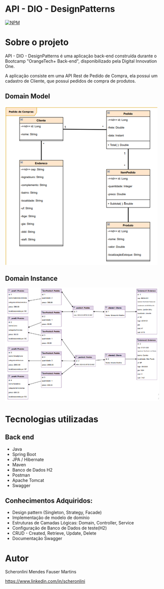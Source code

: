 # API - DIO - DesignPatterns 
[![NPM](https://img.shields.io/npm/l/react)](https://github.com/scheronlini/API-DIO-DesignPatterns/blob/main/license.md) 

# Sobre o projeto

API - DIO - DesignPatterns é uma aplicação back-end construída durante o Bootcamp "OrangeTech+ Back-end", disponibilizado pela Digital Innovation One.

A aplicação consiste em uma API Rest de Pedido de Compra, ela possui um cadastro de Cliente, que possui pedidos de compra de produtos.

## Domain Model
![Model](https://github.com/scheronlini/assets/blob/main/Modelo%20Dominio.PNG)

## Domain Instance
![Instance](https://github.com/scheronlini/assets/blob/main/Instance.PNG)


# Tecnologias utilizadas
## Back end
- Java
- Spring Boot
- JPA / Hibernate
- Maven
- Banco de Dados H2
- Postman
- Apache Tomcat
 - Swagger

## Conhecimentos Adquiridos:
- Design pattern (Singleton, Strategy, Facade)
- Implementação de modelo de domínio
- Estruturas de Camadas Lógicas: Domain, Controller, Service
- Configuração de Banco de Dados de teste(H2)
- CRUD - Created, Retrieve, Update, Delete
- Documentação Swagger

# Autor

Scheronlini Mendes Fauser Martins

https://www.linkedin.com/in/scheronlini
